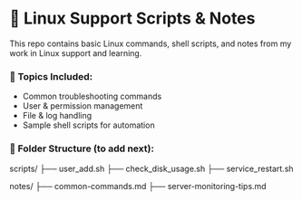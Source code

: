 # 🐧 Linux Support Scripts & Notes

This repo contains basic Linux commands, shell scripts, and notes from my work in Linux support and learning.

### 🔧 Topics Included:
- Common troubleshooting commands
- User & permission management
- File & log handling
- Sample shell scripts for automation

### 📂 Folder Structure (to add next):
scripts/
├── user_add.sh
├── check_disk_usage.sh
├── service_restart.sh

notes/
├── common-commands.md
├── server-monitoring-tips.md

